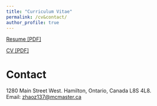 ```yaml
---
title: "Curriculum Vitae"
permalink: /cv&contact/
author_profile: true
---
```


[Resume [PDF]](https://github.com/zichunzhao/zichunzhao.github.io/blob/main/files/cv/Zichun_Zhao_Resume.pdf)


[CV [PDF]](https://github.com/zichunzhao/zichunzhao.github.io/blob/main/files/cv/Zichun_CV.pdf)

# Contact
1280 Main Street West. Hamilton, Ontario, Canada  L8S 4L8.<br>
Email: zhaoz137@mcmaster.ca
